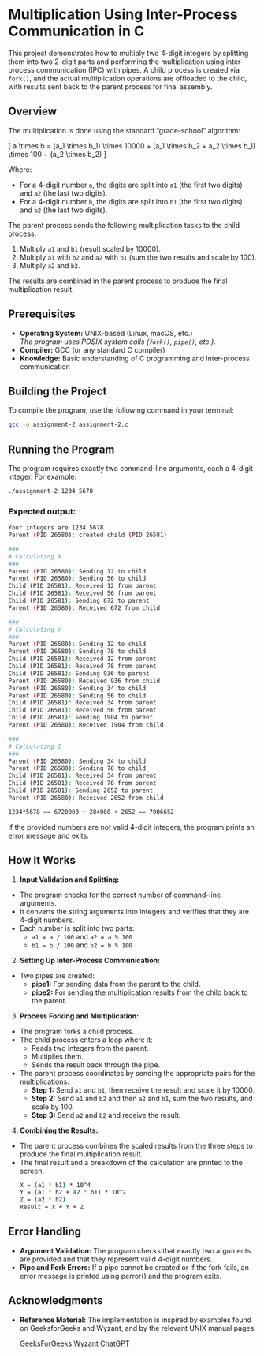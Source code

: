 # Multiplication Using Inter-Process Communication in C

This project demonstrates how to multiply two 4-digit integers by splitting them into two 2-digit parts and performing the multiplication using inter-process communication (IPC) with pipes. A child process is created via `fork()`, and the actual multiplication operations are offloaded to the child, with results sent back to the parent process for final assembly.

## Overview

The multiplication is done using the standard “grade-school” algorithm:

\[
a \times b = (a_1 \times b_1) \times 10000 + (a_1 \times b_2 + a_2 \times b_1) \times 100 + (a_2 \times b_2)
\]

Where:
- For a 4-digit number `a`, the digits are split into `a1` (the first two digits) and `a2` (the last two digits).
- For a 4-digit number `b`, the digits are split into `b1` (the first two digits) and `b2` (the last two digits).

The parent process sends the following multiplication tasks to the child process:
1. Multiply `a1` and `b1` (result scaled by 10000).
2. Multiply `a1` with `b2` and `a2` with `b1` (sum the two results and scale by 100).
3. Multiply `a2` and `b2`.

The results are combined in the parent process to produce the final multiplication result.

## Prerequisites

- **Operating System:** UNIX-based (Linux, macOS, etc.)  
  *The program uses POSIX system calls (`fork()`, `pipe()`, etc.).*
- **Compiler:** GCC (or any standard C compiler)
- **Knowledge:** Basic understanding of C programming and inter-process communication

## Building the Project

To compile the program, use the following command in your terminal:

```bash
gcc -o assignment-2 assignment-2.c
```

## Running the Program

The program requires exactly two command-line arguments, each a 4-digit integer. For example:

```bash
./assignment-2 1234 5678
```

### Expected output:
```bash
Your integers are 1234 5678
Parent (PID 26580): created child (PID 26581) 

### 
# Calculating X 
### 
Parent (PID 26580): Sending 12 to child 
Parent (PID 26580): Sending 56 to child 
Child (PID 26581): Received 12 from parent 
Child (PID 26581): Received 56 from parent 
Child (PID 26581): Sending 672 to parent 
Parent (PID 26580): Received 672 from child 

### 
# Calculating Y 
### 
Parent (PID 26580): Sending 12 to child 
Parent (PID 26580): Sending 78 to child 
Child (PID 26581): Received 12 from parent 
Child (PID 26581): Received 78 from parent 
Child (PID 26581): Sending 936 to parent 
Parent (PID 26580): Received 936 from child 
Parent (PID 26580): Sending 34 to child 
Parent (PID 26580): Sending 56 to child 
Child (PID 26581): Received 34 from parent 
Child (PID 26581): Received 56 from parent 
Child (PID 26581): Sending 1904 to parent 
Parent (PID 26580): Received 1904 from child 

### 
# Calculating Z 
### 
Parent (PID 26580): Sending 34 to child 
Parent (PID 26580): Sending 78 to child 
Child (PID 26581): Received 34 from parent 
Child (PID 26581): Received 78 from parent 
Child (PID 26581): Sending 2652 to parent 
Parent (PID 26580): Received 2652 from child 

1234*5678 == 6720000 + 284000 + 2652 == 7006652
```

If the provided numbers are not valid 4-digit integers, the program prints an error message and exits.

## How It Works

1. **Input Validation and Splitting:**
- The program checks for the correct number of command-line arguments.
- It converts the string arguments into integers and verifies that they are 4-digit numbers.
- Each number is split into two parts:
  - `a1 = a / 100` and `a2 = a % 100`
  - `b1 = b / 100` and `b2 = b % 100`
2. **Setting Up Inter-Process Communication:**
- Two pipes are created:
  - **pipe1:** For sending data from the parent to the child.
  - **pipe2:** For sending the multiplication results from the child back to the parent.
3. **Process Forking and Multiplication:**
- The program forks a child process.
- The child process enters a loop where it:
  - Reads two integers from the parent.
  - Multiplies them.
  - Sends the result back through the pipe.
- The parent process coordinates by sending the appropriate pairs for the multiplications:
  - **Step 1:** Send `a1` and `b1`, then receive the result and scale it by 10000.
  - **Step 2:** Send `a1` and `b2` and then `a2` and `b1`, sum the two results, and scale by 100.
  - **Step 3:** Send `a2` and `b2` and receive the result.
4. **Combining the Results:**
- The parent process combines the scaled results from the three steps to produce the final multiplication result.
- The final result and a breakdown of the calculation are printed to the screen.
  ```bash
  X = (a1 * b1) * 10^4
  Y = (a1 * b2 + a2 * b1) * 10^2
  Z = (a2 * b2)
  Result = X + Y + Z
  ```

## Error Handling

- **Argument Validation:**
  The program checks that exactly two arguments are provided and that they represent valid 4-digit numbers.
- **Pipe and Fork Errors:**
  If a pipe cannot be created or if the fork fails, an error message is printed using perror() and the program exits.

## Acknowledgments

- **Reference Material:**
  The implementation is inspired by examples found on GeeksforGeeks and Wyzant, and by the relevant UNIX manual pages.
  
  [GeeksForGeeks](https://www.geeksforgeeks.org/c-program-demonstrate-fork-and-pipe/)
  [Wyzant](https://www.wyzant.com/resources/answers/859625/write-a-c-program-where-two-child-processes-are-created-using-fork)
  [ChatGPT](https://chatgpt.com/share/67a90f19-adc4-8000-8fe5-d1a6d1ba62c3)
